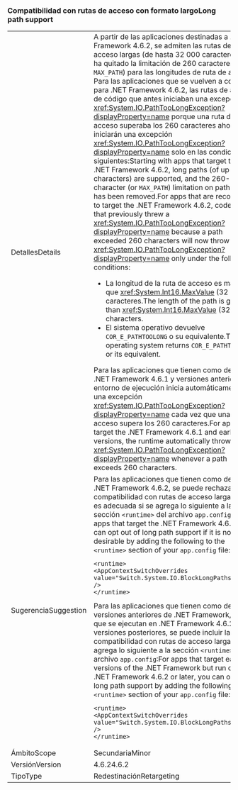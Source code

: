### <a name="long-path-support"></a><span data-ttu-id="c8889-101">Compatibilidad con rutas de acceso con formato largo</span><span class="sxs-lookup"><span data-stu-id="c8889-101">Long path support</span></span>

|   |   |
|---|---|
|<span data-ttu-id="c8889-102">Detalles</span><span class="sxs-lookup"><span data-stu-id="c8889-102">Details</span></span>|<span data-ttu-id="c8889-103">A partir de las aplicaciones destinadas a .NET Framework 4.6.2, se admiten las rutas de acceso largas (de hasta 32 000 caracteres) y se ha quitado la limitación de 260 caracteres (o <code>MAX_PATH</code>) para las longitudes de ruta de acceso. Para las aplicaciones que se vuelven a compilar para .NET Framework 4.6.2, las rutas de acceso de código que antes iniciaban una excepción <xref:System.IO.PathTooLongException?displayProperty=name> porque una ruta de acceso superaba los 260 caracteres ahora iniciarán una excepción <xref:System.IO.PathTooLongException?displayProperty=name> solo en las condiciones siguientes:</span><span class="sxs-lookup"><span data-stu-id="c8889-103">Starting with apps that target the .NET Framework 4.6.2, long paths (of up to 32K characters) are supported, and the 260-character (or <code>MAX_PATH</code>) limitation on path lengths has been removed.For apps that are recompiled to target the .NET Framework 4.6.2, code paths that previously threw a <xref:System.IO.PathTooLongException?displayProperty=name> because a path exceeded 260 characters will now throw a <xref:System.IO.PathTooLongException?displayProperty=name> only under the following conditions:</span></span><ul><li><span data-ttu-id="c8889-104">La longitud de la ruta de acceso es mayor que <xref:System.Int16.MaxValue> (32 767) caracteres.</span><span class="sxs-lookup"><span data-stu-id="c8889-104">The length of the path is greater than <xref:System.Int16.MaxValue> (32,767) characters.</span></span></li><li><span data-ttu-id="c8889-105">El sistema operativo devuelve <code>COR_E_PATHTOOLONG</code> o su equivalente.</span><span class="sxs-lookup"><span data-stu-id="c8889-105">The operating system returns <code>COR_E_PATHTOOLONG</code> or its equivalent.</span></span></li></ul><span data-ttu-id="c8889-106">Para las aplicaciones que tienen como destino .NET Framework 4.6.1 y versiones anteriores, el entorno de ejecución inicia automáticamente una excepción <xref:System.IO.PathTooLongException?displayProperty=name> cada vez que una ruta de acceso supera los 260 caracteres.</span><span class="sxs-lookup"><span data-stu-id="c8889-106">For apps that target the .NET Framework 4.6.1 and earlier versions, the runtime automatically throws a <xref:System.IO.PathTooLongException?displayProperty=name> whenever a path exceeds 260 characters.</span></span>|
|<span data-ttu-id="c8889-107">Sugerencia</span><span class="sxs-lookup"><span data-stu-id="c8889-107">Suggestion</span></span>|<span data-ttu-id="c8889-108">Para las aplicaciones que tienen como destino .NET Framework 4.6.2, se puede rechazar la compatibilidad con rutas de acceso largas si no es adecuada si se agrega lo siguiente a la sección <code>&lt;runtime&gt;</code> del archivo <code>app.config</code>:</span><span class="sxs-lookup"><span data-stu-id="c8889-108">For apps that target the .NET Framework 4.6.2, you can opt out of long path support if it is not desirable by adding the following to the <code>&lt;runtime&gt;</code> section of your <code>app.config</code> file:</span></span><pre><code class="language-xml">&lt;runtime&gt;&#13;&#10;&lt;AppContextSwitchOverrides value=&quot;Switch.System.IO.BlockLongPaths=true&quot; /&gt;&#13;&#10;&lt;/runtime&gt;&#13;&#10;</code></pre><span data-ttu-id="c8889-109">Para las aplicaciones que tienen como destino versiones anteriores de .NET Framework, pero que se ejecutan en .NET Framework 4.6.2 o versiones posteriores, se puede incluir la compatibilidad con rutas de acceso largas si se agrega lo siguiente a la sección <code>&lt;runtime&gt;</code> del archivo <code>app.config</code>:</span><span class="sxs-lookup"><span data-stu-id="c8889-109">For apps that target earlier versions of the .NET Framework but run on the .NET Framework 4.6.2 or later, you can opt in to long path support by adding the following to the <code>&lt;runtime&gt;</code> section of your <code>app.config</code> file:</span></span><pre><code class="language-xml">&lt;runtime&gt;&#13;&#10;&lt;AppContextSwitchOverrides value=&quot;Switch.System.IO.BlockLongPaths=false&quot; /&gt;&#13;&#10;&lt;/runtime&gt;&#13;&#10;</code></pre>|
|<span data-ttu-id="c8889-110">Ámbito</span><span class="sxs-lookup"><span data-stu-id="c8889-110">Scope</span></span>|<span data-ttu-id="c8889-111">Secundaria</span><span class="sxs-lookup"><span data-stu-id="c8889-111">Minor</span></span>|
|<span data-ttu-id="c8889-112">Versión</span><span class="sxs-lookup"><span data-stu-id="c8889-112">Version</span></span>|<span data-ttu-id="c8889-113">4.6.2</span><span class="sxs-lookup"><span data-stu-id="c8889-113">4.6.2</span></span>|
|<span data-ttu-id="c8889-114">Tipo</span><span class="sxs-lookup"><span data-stu-id="c8889-114">Type</span></span>|<span data-ttu-id="c8889-115">Redestinación</span><span class="sxs-lookup"><span data-stu-id="c8889-115">Retargeting</span></span>|

